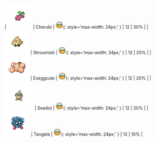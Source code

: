 
| ![Cherubi](../../assets/sprites/cherubi/front.gif) | Cherubi | ![Honey Tree](../../assets/encounter_types/honey_tree.png "Honey Tree"){: style='max-width: 24px;' } | 12 | 30% |
| ![Shroomish](../../assets/sprites/shroomish/front.gif) | Shroomish | ![Honey Tree](../../assets/encounter_types/honey_tree.png "Honey Tree"){: style='max-width: 24px;' } | 12 | 20% |
| ![Exeggcute](../../assets/sprites/exeggcute/front.gif) | Exeggcute | ![Honey Tree](../../assets/encounter_types/honey_tree.png "Honey Tree"){: style='max-width: 24px;' } | 12 | 20% |
| ![Seedot](../../assets/sprites/seedot/front.gif) | Seedot | ![Honey Tree](../../assets/encounter_types/honey_tree.png "Honey Tree"){: style='max-width: 24px;' } | 12 | 20% |
| ![Tangela](../../assets/sprites/tangela/front.gif) | Tangela | ![Honey Tree](../../assets/encounter_types/honey_tree.png "Honey Tree"){: style='max-width: 24px;' } | 12 | 10% |

